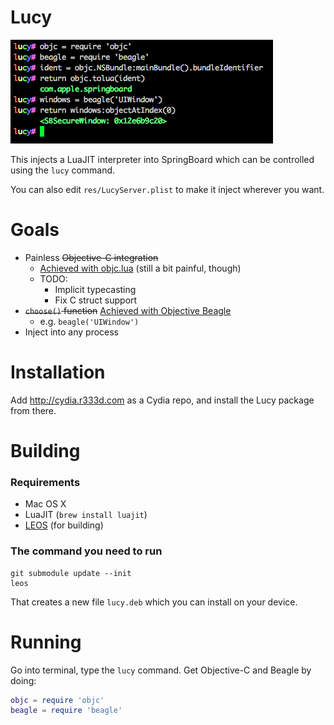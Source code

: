 # Lucy

![](screen.png)

This injects a LuaJIT interpreter into SpringBoard which can be controlled using the `lucy` command.

You can also edit `res/LucyServer.plist` to make it inject wherever you want.

# Goals

* Painless ~~Objective-C integration~~ 
  * [Achieved with objc.lua](http://github.com/rweichler/objc.lua) (still a bit painful, though)
  * TODO:
    * Implicit typecasting
    * Fix C struct support
* ~~`choose()` function~~ [Achieved with Objective Beagle](http://github.com/rweichler/beagle.lua)
  * e.g. `beagle('UIWindow')`
* Inject into any process

# Installation

Add http://cydia.r333d.com as a Cydia repo, and install the Lucy package from there.

# Building

### Requirements

* Mac OS X
* LuaJIT (`brew install luajit`)
* [LEOS](http://github.com/rweichler/LEOS) (for building)

### The command you need to run

```
git submodule update --init
leos
```

That creates a new file `lucy.deb` which you can install on your device.

# Running

Go into terminal, type the `lucy` command. Get Objective-C and Beagle by doing:

```lua
objc = require 'objc'
beagle = require 'beagle'
```

